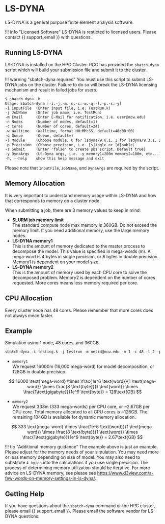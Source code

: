 # LS-DYNA

LS-DYNA is a general purpose finite element analysis software.

!!! info "Licensed Software"
    LS-DYNA is resticted to licensed users. Please contact {{ support_email }} with questions.

## Running LS-DYNA

LS-DYNA is installed on the HPC Cluster. RCC has provided the `sbatch-dyna` script which will build your submission file and submit it to the cluster.

!!! warning "sbatch-dyna required"
    You must use this script to submit LS-DYNA jobs on the cluster. Failure to do so will break the LS-DYNA licensing mechanism and result in failed jobs for users.

```txt
$ sbatch-dyna -h
Usage: sbatch-dyna [-i:-j:-m:-n:-c:-w:-q:-l:-p:-s:-y]
-i InputFile  (Enter input file, i.e. TestRun.k)
-j JobName    (Enter job name, i.e. TestRun)
-m Email      (Enter E-Mail for notification, i.e. user@mcw.edu)
-n Nodes      (Number of nodes, default=1)
-c Cores      (Number of cores, default=24)
-w Walltime   (Walltime, format HH:MM:SS, default=48:00:00)
-q Queue      (Queue, default=)
-l Module     (Choose module, 0 for lsdyna/9.0.1, 1 for lsdyna/9.3.1, 2 for lsdyna/10.2.0, 3 for lsdyna/11.2.0, 4 for lsdyna/12.0.0, 5 for lsdyna/8.0.0, 6 for lsdyna/8.1.0)
-p Precision  (Choose precision, i.e. [s]ingle or [d]ouble)
-s Submit     (Enter 'false' to create pbs script. Default true)
-y DynaArgs   (LS-Dyna args, i.e. -y memory1=200m memory2=100m, etc...)
-h, --help    show this help message and exit
```

Please note that `InputFile`, `JobName`, and `DynaArgs` are required by the script.

## Memory Allocation

It is very important to understand memory usage within LS-DYNA and how that corresponds to memory on a cluster node.

When submitting a job, there are 3 memory values to keep in mind:

- **SLURM job memory limit**  
The standard compute node max memory is 360GB. Do not exceed the memory limit. If you need additional memory, use the large memory nodes.
- **LS-DYNA memory1**  
This is the amount of memory dedicated to the master process to decompose the model. This value is specified in mega-words (m). A mega-word is 4 bytes in single precision, or 8 bytes in double precision. Memory1 is dependent on your model size.
- **LS-DYNA memory2**  
This is the amount of memory used by each CPU core to solve the decomposed problem. Memory2 is dependent on the number of cores requested. More cores means less memory required per core.

## CPU Allocation

Every cluster node has 48 cores. Please remember that more cores does not always mean faster.

## Example

Simulation using 1 node, 48 cores, and 360GB.

```txt
sbatch-dyna -i testing.k -j testrun -m netid@mcw.edu -n 1 -c 48 -l 2 -p d -y "memory1=16000m memory2=333m"
```

- `memory1`  
We request 16000m (16,000 mega-word) for model decomposition, or 128GB in double precision.

$$
16000 \text{mega-word} \times \frac{1e^6 \text{word}}{1 \text{mega-word}} \times \frac{8 \text{byte}}{1 \text{word}} \times \frac{1\text{gigabyte}}{1e^9 \text{byte}} = 128\text{GB}
$$

- `memory2`  
We request 333m (333 mega-words) per CPU core, or ~2.67GB per CPU core. Total memory allocated to all CPU cores is ~128GB. The remaining 104GB is available for dynamic memory allocation.

$$
333 \text{mega-word} \times \frac{1e^6 \text{word}}{1 \text{mega-word}} \times \frac{8 \text{byte}}{1 \text{word}} \times \frac{1\text{gigabyte}}{1e^9 \text{byte}} = 2.67\text{GB}
$$

!!! tip "Additional memory guidance"
    The example above is just an example. Please adjust for the memory needs of your simulation. You may need more or less memory depending on size of model. You may also need to substitute `4 bytes` into the calculations if you use single precision. The process of determining memory utilization should be iterative. For more advice on LS-DYNA memory, see please see <https://www.d3view.com/a-few-words-on-memory-settings-in-ls-dyna/>.

## Getting Help

If you have questions about the `sbatch-dyna` command or the HPC cluster, please email {{ support_email }}. Please email the software vendor for LS-DYNA questions.

